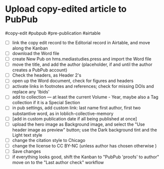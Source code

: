 # Upload copy-edited article to PubPub

#copy-edit #pubpub #pre-publication #airtable

- [ ] link the copy edit record to the Editorial record in Airtable, and move along the Kanban
- [ ] download the Word file
- [ ] create New Pub on hms.mediastudies.press and import the Word file
- [ ] move the title, and add the author (placeholder, if and until the author creates a PubPub account)
- [ ] Check the headers, as Header 2's
- [ ] open up the Word document, check for figures and headers
- [ ] activate links in footnotes and references; check for missing DOIs and replace any 'Ibids'
- [ ] add to collection — at least the current Volume - Year, maybe also a Tag collection if it is a Special Section
- [ ] in pub settings, add custom link: last name first author, first two substantive word, as in loblich-collective-memory
- [ ] [add in custom publication date if all being published at once]
- [ ] upload the hero image as Background image, and select the "Use header image as preview" button; use the Dark background tint and the Light text style
- [ ] change the citation style to Chicago 
- [ ] change the license to CC BY-NC (unless author has chosen otherwise )
- [ ] Save changes
- [ ] if everything looks good, shift the Kanban to "PubPub 'proofs' to author" move on to the "Last author check" workflow 